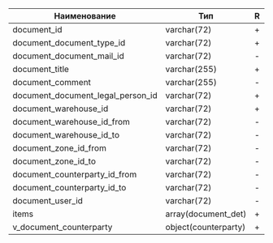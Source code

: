 Наименование|Тип|R|Ограничение
---|---|---|---
document_id|varchar(72)|+|
document_document_type_id|varchar(72)|+|document_type
document_document_mail_id|varchar(72)|-|document_mail_id
document_title|varchar(255)|+|
document_comment|varchar(255)|-|
document_document_legal_person_id|varchar(72)|+|document_legal_person
document_warehouse_id|varchar(72)|+|warehouse
document_warehouse_id_from|varchar(72)|-|warehouse
document_warehouse_id_to|varchar(72)|-|warehouse
document_zone_id_from|varchar(72)|-|zone
document_zone_id_to|varchar(72)|-|zone
document_counterparty_id_from|varchar(72)|-|counterparty
document_counterparty_id_to|varchar(72)|-|counterparty
document_user_id|varchar(72)|-|user
items|array(document_det)|+|
v_document_counterparty|object(counterparty)|+|
